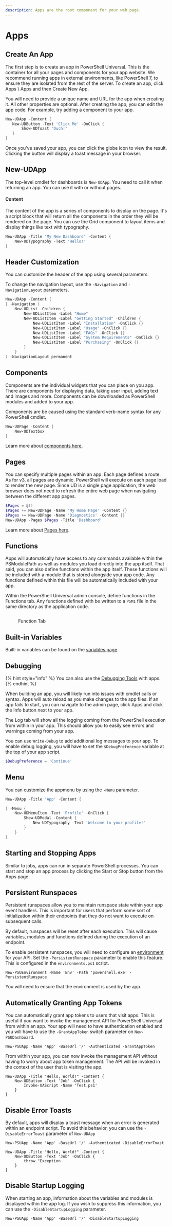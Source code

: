 ```yaml
---
description: Apps are the root component for your web page.
---
```


# Apps

## Create An App

The first step is to create an app in PowerShell Universal. This is the container for all your pages and components for your app website. We recommend running apps in external environments, like PowerShell 7, to ensure they are isolated from the rest of the server. To create an app, click Apps \ Apps and then Create New App.&#x20;

You will need to provide a unique name and URL for the app when creating it. All other properties are optional. After creating the app, you can edit the app code. For example, try adding a component to your app.&#x20;

```powershell
New-UDApp -Content {
   New-UDButton -Text 'Click Me' -OnClick {
       Show-UDToast "Ouch!"
   }
}
```

Once you've saved your app, you can click the globe icon to view the result. Clicking the button will display a toast message in your browser.

## New-UDApp

The top-level cmdlet for dashboards is `New-UDApp`. You need to call it when returning an app. You can use it with or without pages.

#### Content

The content of the app is a series of components to display on the page. It's a script block that will return all the components in the order they will be rendered on the page. You can use the Grid component to layout items and display things like text with typography.

```powershell
New-UDApp -Title 'My New Dashboard' -Content {
    New-UDTypography -Text 'Hello!'
}
```

## Header Customization

You can customize the header of the app using several parameters.

To change the navigation layout, use the `-Navigation` and `-NavigationLayout` parameters.

```powershell
New-UDApp -Content {
} -Navigation (
    New-UDList -Children {
        New-UDListItem -Label "Home"
        New-UDListItem -Label "Getting Started" -Children {
            New-UDListItem -Label "Installation" -OnClick {}
            New-UDListItem -Label "Usage" -OnClick {}
            New-UDListItem -Label "FAQs" -OnClick {}
            New-UDListItem -Label "System Requirements" -OnClick {}
            New-UDListItem -Label "Purchasing" -OnClick {}
        }
    }
) -NavigationLayout permanent
```

## Components

Components are the individual widgets that you can place on you app. There are components for displaying data, taking user input, adding text and images and more. Components can be downloaded as PowerShell modules and added to your app.

Components are be caused using the standard verb-name syntax for any PowerShell cmdlet.

```powershell
New-UDPage -Content {
    New-UDTextbox
}
```

Learn more about [components here](building-dashboards.md#components).

## Pages

You can specify multiple pages within an app. Each page defines a route. As for v3, all pages are dynamic. PowerShell will execute on each page load to render the new page. Since UD is a single page application, the web browser does not need to refresh the entire web page when navigating between the different app pages.

```powershell
$Pages = @()
$Pages += New-UDPage -Name 'My Home Page' -Content {}
$Pages += New-UDPage -Name 'Diagnostics' -Content {}
New-UDApp -Pages $Pages -Title 'Dashboard'
```

Learn more about [Pages here](building-dashboards.md#pages).

## Functions

Apps will automatically have access to any commands available within the PSModulePath as well as modules you load directly into the app itself. That said, you can also define functions within the app itself. These functions will be included with a module that is stored alongside your app code. Any functions defined within this file will be automatically included with your app.&#x20;

Within the PowerShell Universal admin console, define functions in the Functions tab. Any functions defined with be written to a `PSM1` file in the same directory as the application code.&#x20;

<figure><img src="../.gitbook/assets/image.png" alt=""><figcaption><p>Function Tab</p></figcaption></figure>

## Built-in Variables

Built-in variables can be found on the [variables page](../platform/variables.md#dashboards).

## Debugging

{% hint style="info" %}
You can also use the [Debugging Tools](../development/debugging-scripts.md#integrated-debugger) with apps.
{% endhint %}

When building an app, you will likely run into issues with cmdlet calls or syntax. Apps will auto reload as you make changes to the app files. If an app fails to start, you can navigate to the admin page, click Apps and click the Info button next to your app.

The Log tab will show all the logging coming from the PowerShell execution from within in your app. This should allow you to easily see errors and warnings coming from your app.

You can use `Write-Debug` to add additional log messages to your app. To enable debug logging, you will have to set the `$DebugPreference` variable at the top of your app script.

```powershell
$DebugPreference = 'Continue'
```

## Menu

You can customize the appmenu by using the `-Menu` parameter.

```powershell
New-UDApp -Title 'App' -Content {

} -Menu {
    New-UDMenuItem -Text 'Profile' -OnClick {
        Show-UDModal -Content {
            New-UDTypography -Text 'Welcome to your profile!'
        }
    }
}
```

## Starting and Stopping Apps

Similar to jobs, apps can run in separate PowerShell processes. You can start and stop an app process by clicking the Start or Stop button from the Apps page.

## Persistent Runspaces

Persistent runspaces allow you to maintain runspace state within your app event handlers. This is important for users that perform some sort of initialization within their endpoints that they do not want to execute on subsequent calls.

By default, runspaces will be reset after each execution. This will cause variables, modules and functions defined during the execution of an endpoint.

To enable persistent runspaces, you will need to configure an [environment ](../config/environments.md)for your API. Set the `-PersistentRunspace` parameter to enable this feature. This is configured in the `environments.ps1` script.

```
New-PSUEnvironment -Name 'Env' -Path 'powershell.exe' -PersistentRunspace
```

You will need to ensure that the environment is used by the app.

## Automatically Granting App Tokens

You can automatically grant app tokens to users that visit apps. This is useful if you want to invoke the management API for PowerShell Universal from within an app. Your app will need to have authentication enabled and you will have to use the `-GrantAppToken` switch parameter on `New-PSUDashboard`.

```
New-PSUApp -Name 'App' -BaseUrl '/' -Authenticated -GrantAppToken
```

From within your app, you can now invoke the management API without having to worry about app token management. The API will be invoked in the context of the user that is visiting the app.

```
New-UDApp -Title "Hello, World!" -Content {
    New-UDButton -Text 'Job' -OnClick {
        Invoke-UAScript -Name 'Test.ps1'
    }
}
```

## Disable Error Toasts

By default, apps will display a toast message when an error is generated within an endpoint script. To avoid this behavior, you can use the `-DisableErrorToast` parameter of `New-UDApp`

```
New-PSUApp -Name 'App' -BaseUrl '/' -Authenticated -DisableErrorToast
```

```
New-UDApp -Title "Hello, World!" -Content {
    New-UDButton -Text 'Job' -OnClick {
        throw "Exception
    }
} 
```

## Disable Startup Logging

When starting an app, information about the variables and modules is displayed within the app log. If you wish to suppress this information, you can use the `-DisableStartupLogging` parameter.

```
New-PSUApp -Name 'App' -BaseUrl '/' -DisableStartupLogging
```

